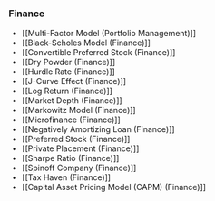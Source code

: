 ### Finance
- [[Multi-Factor Model (Portfolio Management)]]
- [[Black-Scholes Model (Finance)]]
- [[Convertible Preferred Stock (Finance)]]
- [[Dry Powder (Finance)]]
- [[Hurdle Rate (Finance)]]
- [[J-Curve Effect (Finance)]]
- [[Log Return (Finance)]]
- [[Market Depth (Finance)]]
- [[Markowitz Model (Finance)]]
- [[Microfinance (Finance)]]
- [[Negatively Amortizing Loan (Finance)]]
- [[Preferred Stock (Finance)]]
- [[Private Placement (Finance)]]
- [[Sharpe Ratio (Finance)]]
- [[Spinoff Company (Finance)]]
- [[Tax Haven (Finance)]]
- [[Capital Asset Pricing Model (CAPM) (Finance)]]
